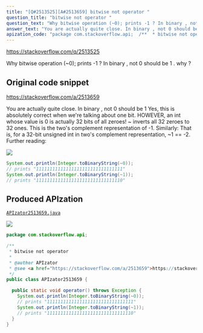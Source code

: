 ```yaml
---
title: "[Q#2513525][A#2513659] bitwise not operator "
question_title: "bitwise not operator "
question_text: "Why bitwise operation (~0); prints -1 ? In binary , not 0 should be 1 . why ?"
answer_text: "You are actually quite close. In binary , not 0 should be 1 Yes, this is absolutely correct when we're talking about one bit. HOWEVER, an int whose value is 0 is actually 32 bits of all zeroes! ~ inverts all 32 zeroes to 32 ones. This is the two's complement representation of -1. Similarly: That is, for a 32-bit unsigned int in two's complement representation, ~1 == -2. Further reading:"
apization_code: "package com.stackoverflow.api;  /**  * bitwise not operator  *  * @author APIzator  * @see <a href=\"https://stackoverflow.com/a/2513659\">https://stackoverflow.com/a/2513659</a>  */ public class APIzator2513659 {    public static void operator() throws Exception {     System.out.println(Integer.toBinaryString(~0));     // prints \"11111111111111111111111111111111\"     System.out.println(Integer.toBinaryString(~1));     // prints \"11111111111111111111111111111110\"   } }"
---
```


https://stackoverflow.com/q/2513525

Why bitwise operation (~0); prints -1 ? In binary , not 0 should be 1 . why ?



## Original code snippet

https://stackoverflow.com/a/2513659

You are actually quite close.
In binary , not 0 should be 1
Yes, this is absolutely correct when we&#x27;re talking about one bit.
HOWEVER, an int whose value is 0 is actually 32 bits of all zeroes! ~ inverts all 32 zeroes to 32 ones.
This is the two&#x27;s complement representation of -1.
Similarly:
That is, for a 32-bit unsigned int in two&#x27;s complement representation, ~1 == -2.
Further reading:

<div class="code-logo"><img src="/stackoverflow.png" /></div>

```java
System.out.println(Integer.toBinaryString(~0));
// prints "11111111111111111111111111111111"
System.out.println(Integer.toBinaryString(~1));
// prints "11111111111111111111111111111110"
```

## Produced APIzation

[`APIzator2513659.java`](https://github.com/pasqualesalza/apization-temp/raw/main/data/search/APIzator2513659.java)

<div class="code-logo"><img src="/apizator.png" /></div>

```java
package com.stackoverflow.api;

/**
 * bitwise not operator
 *
 * @author APIzator
 * @see <a href="https://stackoverflow.com/a/2513659">https://stackoverflow.com/a/2513659</a>
 */
public class APIzator2513659 {

  public static void operator() throws Exception {
    System.out.println(Integer.toBinaryString(~0));
    // prints "11111111111111111111111111111111"
    System.out.println(Integer.toBinaryString(~1));
    // prints "11111111111111111111111111111110"
  }
}

```